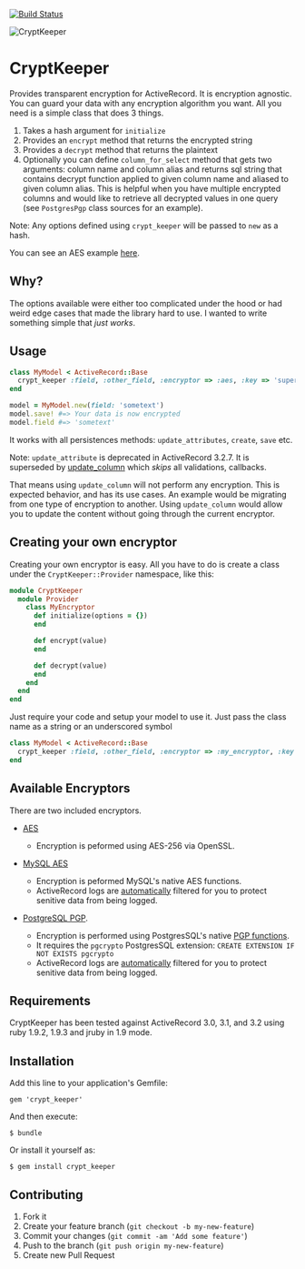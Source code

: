 [![Build Status](https://secure.travis-ci.org/jmazzi/crypt_keeper.png?branch=master)](http://travis-ci.org/jmazzi/crypt_keeper)

![CryptKeeper](http://i.imgur.com/qf0aD.jpg)

# CryptKeeper

Provides transparent encryption for ActiveRecord. It is encryption agnostic.
You can guard your data with any encryption algorithm you want. All you need
is a simple class that does 3 things.

1. Takes a hash argument for `initialize`
2. Provides an `encrypt` method that returns the encrypted string
3. Provides a `decrypt` method that returns the plaintext
4. Optionally you can define `column_for_select` method that gets two arguments: column name and column alias and returns sql string that contains decrypt function applied to given column name and aliased to given column alias. This is helpful when you have multiple encrypted columns and would like to retrieve all decrypted values in one query (see `PostgresPgp` class sources for an example).

Note: Any options defined using `crypt_keeper` will be passed to `new` as a
hash.

You can see an AES example [here](https://github.com/jmazzi/crypt_keeper/blob/master/lib/crypt_keeper/provider/aes.rb).

## Why?

The options available were either too complicated under the hood or had weird
edge cases that made the library hard to use. I wanted to write something
simple that *just works*.

## Usage

```ruby
class MyModel < ActiveRecord::Base
  crypt_keeper :field, :other_field, :encryptor => :aes, :key => 'super_good_password'
end

model = MyModel.new(field: 'sometext')
model.save! #=> Your data is now encrypted
model.field #=> 'sometext'
```

It works with all persistences methods: `update_attributes`, `create`, `save`
etc.

Note: `update_attribute` is deprecated in ActiveRecord 3.2.7. It is superseded
by [update_column](http://apidock.com/rails/ActiveRecord/Persistence/update_column)
which _skips_ all validations, callbacks.

That means using `update_column` will not perform any encryption. This is
expected behavior, and has its use cases. An example would be migrating from
one type of encryption to another. Using `update_column` would allow you to
update the content without going through the current encryptor.

## Creating your own encryptor

Creating your own encryptor is easy. All you have to do is create a class
under the `CryptKeeper::Provider` namespace, like this:

```ruby
module CryptKeeper
  module Provider
    class MyEncryptor
      def initialize(options = {})
      end

      def encrypt(value)
      end

      def decrypt(value)
      end
    end
  end
end

```

Just require your code and setup your model to use it. Just pass the class name
as a string or an underscored symbol

```ruby
class MyModel < ActiveRecord::Base
  crypt_keeper :field, :other_field, :encryptor => :my_encryptor, :key => 'super_good_password'
end
```

## Available Encryptors

There are two included encryptors.

* [AES](https://github.com/jmazzi/crypt_keeper/blob/master/lib/crypt_keeper/provider/aes.rb)
  * Encryption is peformed using AES-256 via OpenSSL.


* [MySQL AES](https://github.com/jmazzi/crypt_keeper/blob/master/lib/crypt_keeper/provider/mysql_aes.rb)
  * Encryption is peformed MySQL's native AES functions.
  * ActiveRecord logs are [automatically](https://github.com/jmazzi/crypt_keeper/blob/master/lib/crypt_keeper/log_subscriber/mysql_aes.rb)
    filtered for you to protect senitive data from being logged.


* [PostgreSQL PGP](https://github.com/jmazzi/crypt_keeper/blob/master/lib/crypt_keeper/provider/postgres_pgp.rb).
  * Encryption is performed using PostgresSQL's native [PGP functions](http://www.postgresql.org/docs/9.1/static/pgcrypto.html).
  * It requires the `pgcrypto` PostgresSQL extension:
    `CREATE EXTENSION IF NOT EXISTS pgcrypto`
  * ActiveRecord logs are [automatically](https://github.com/jmazzi/crypt_keeper/blob/master/lib/crypt_keeper/log_subscriber/postgres_pgp.rb)
    filtered for you to protect senitive data from being logged.

## Requirements

CryptKeeper has been tested against ActiveRecord 3.0, 3.1, and 3.2 using ruby
1.9.2, 1.9.3 and jruby in 1.9 mode.

## Installation

Add this line to your application's Gemfile:

    gem 'crypt_keeper'

And then execute:

    $ bundle

Or install it yourself as:

    $ gem install crypt_keeper


## Contributing

1. Fork it
2. Create your feature branch (`git checkout -b my-new-feature`)
3. Commit your changes (`git commit -am 'Add some feature'`)
4. Push to the branch (`git push origin my-new-feature`)
5. Create new Pull Request
